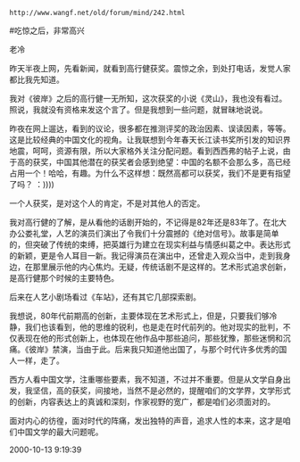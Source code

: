 `http://www.wangf.net/old/forum/mind/242.html`

#吃惊之后，非常高兴

老冷

昨天半夜上网，先看新闻，就看到高行健获奖。震惊之余，到处打电话，发觉人家都比我先知道。

我对《彼岸》之后的高行健一无所知，这次获奖的小说《灵山》，我也没有看过。照说，我就没有资格来发这个言了。但是我想到一些问题，就冒昧地说说。

昨夜在网上遛达，看到的议论，很多都在推测评奖的政治因素、误读因素，等等。这是比较经典的中国文化的视角。让我联想到今年春天长江读书奖所引发的知识界地震，呵呵，资源有限，所以大家格外关注分配问题。看到西西弗的帖子上说，由于高的获奖，中国其他潜在的获奖者会感到绝望：中国的名额不会那么多，高已经占用一个！哈哈，有趣。为什么不这样想：既然高都可以获奖，我们不是更有指望了吗？ ：))))

一个人获奖，是对这个人的肯定，不是对其他人的否定。

我对高行健的了解，是从看他的话剧开始的，不记得是82年还是83年了。在北大办公娄礼堂，人艺的演员们演出了令我们十分震撼的《绝对信号》。故事是简单的，但突破了传统的束缚，把英雄行为建立在现实利益与情感纠葛之中。表达形式的新颖，更是令人耳目一新。我记得演员在演出中，还曾走入观众当中，走到我身边，在那里展示他的内心焦灼。无疑，传统话剧不是这样的。艺术形式追求创新，是高行健那个时候的主要特色。

后来在人艺小剧场看过《车站》，还有其它几部探索剧。

我想说，80年代前期高的创新，主要体现在艺术形式上，但是，只要我们够冷静，我们也该看到，他的思维的锐利，也是走在时代前列的。他对现实的批判，不仅表现在他的形式创新上，也体现在他作品中那些追问，那些犹豫，那些迷惘和沉痛。《彼岸》禁演，当由于此。后来我只知道他出国了，与那个时代许多优秀的国人一样，走了。

西方人看中国文学，注重哪些要素，我不知道，不过并不重要。但是从文学自身出发，我坚信，高的获奖，间接地，当然不是必然的，提醒咱们的文学界，文学形式的创新，内容表达上的真诚和深刻，作家视野的宽广，都是咱们必须面对的。

面对内心的彷徨，面对时代的阵痛，发出独特的声音，追求人性的本来，这才是咱们中国文学的最大问题呢。

2000-10-13 9:19:39